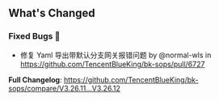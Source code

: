 <!-- Release notes generated using configuration in .github/release.yml at V3.26_lts -->

## What's Changed
### Fixed Bugs 👾
* 修复 Yaml 导出带默认分支网关报错问题 by @normal-wls in https://github.com/TencentBlueKing/bk-sops/pull/6727


**Full Changelog**: https://github.com/TencentBlueKing/bk-sops/compare/V3.26.11...V3.26.12